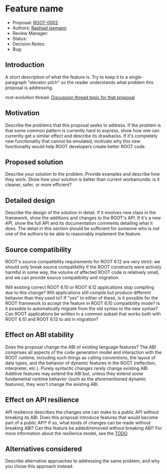 # Feature name

* Proposal: [ROOT-0002](0002-root-migrate.md)
* Authors: [Raphael Isemann](https://github.com/Teemperor)
* Review Manager:
* Status:
* Decision Notes:
* Bug:

## Introduction

A short description of what the feature is. Try to keep it to a single-paragraph "elevator pitch" so the reader understands what problem this proposal is addressing.

root-evolution thread: [Discussion thread topic for that proposal](https://root-forum.cern.ch/c/root-evolution)

## Motivation

Describe the problems that this proposal seeks to address. If the problem is that some common pattern is currently hard to express, show how one can currently get a similar effect and describe its drawbacks. If it's completely new functionality that cannot be emulated, motivate why this new functionality would help ROOT developers create better ROOT code.

## Proposed solution

Describe your solution to the problem. Provide examples and describe how they work. Show how your solution is better than current workarounds: is it cleaner, safer, or more efficient?

## Detailed design

Describe the design of the solution in detail. If it involves new class in the framework, show the additions and changes to the ROOT's API. If it's a new API, show the full API and its documentation comments detailing what it does. The detail in this section should be sufficient for someone who is *not* one of the authors to be able to reasonably implement the feature.

## Source compatibility

ROOT's source compatibility requirements for ROOT 6.12 are very strict: we should only break source compatibility if the ROOT constructs were actively harmful in some way, the volume of affected ROOT code is relatively small, and we can provide source compatibility and migration.

Will existing correct ROOT 6.10 or ROOT 6.12 applications stop compiling due to this change? Will applications still compile but produce different behavior than they used to? If "yes" to either of these, is it possible for the ROOT framework to accept the feature in ROOT 6.10 compatibility mode? Is it possible to automatically migrate from the old syntax to the new syntax? Can ROOT applications be written in a common subset that works both with ROOT 6.10 and ROOT 6.12 to aid in migration?

## Effect on ABI stability

Does the proposal change the ABI of existing language features? The ABI comprises all aspects of the code generation model and interaction with the ROOT runtime, including such things as calling conventions, the layout of data types, and the behavior of dynamic features in the ROOT (reflection, interpreter, etc.). Purely syntactic changes rarely change existing ABI. Additive features may extend the ABI but, unless they extend some fundamental runtime behavior (such as the aforementioned dynamic features), they won't change the existing ABI.

## Effect on API resilience

API resilience describes the changes one can make to a public API without breaking its ABI. Does this proposal introduce features that would become part of a public API? If so, what kinds of changes can be made without breaking ABI? Can this feature be added/removed without breaking ABI? For more information about the resilience model, see the
[TODO](...).

## Alternatives considered

Describe alternative approaches to addressing the same problem, and why you chose this approach instead.

